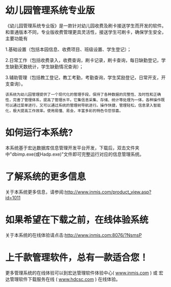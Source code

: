 # 幼儿园管理系统专业版

   《幼儿园管理系统专业版》是一款针对幼儿园收费及刷卡接送学生而开发的软件。和普通版本不同，专业版收费管理更具灵活性，接送学生可刷卡，确保学生安全，主要功能有

1.基础设置（包括本园信息、收费项目、班级设置、学生登记）；

2.日常工作（包括收费录入，收费查询，刷卡记录，刷卡查询，每日缺勤登记，学生缺勤天数统计，学生缺勤情况查询）；

3.辅助管理（包括教工登记，教工考勤，考勤查询，学生奖励登记，日常开支，开支查询）。

    该系统为幼儿园管理提供了一个现代化的管理手段，保持了各种数据的完整性、及时性和正确性，完善了管理体系，提高了管理水平。它集信息采集、存储、统计等处理为一体，各种操作既可以通过菜单进行，又可以通过系统的管理树导航进行。操作快捷，管理轻松，信息录入智能化，极大提高工作效率。使用易懂、易会，丰富多彩的特色令您惊喜。

# 如何运行本系统?

本系统基于宏达数据库信息管理开发平台开发，下载后，双击文件夹中"dbimp.exe(或Hadp.exe)"文件即可完整运行对应的信息管理系统。

# 了解系统的更多信息

关于本系统更多信息，请参阅:http://www.inmis.com/product_view.asp?id=1011

# 如果希望在下载之前，在线体验系统

关于本系统的在线体验请点击:http://www.inmis.com:8076/?NsmsP

# 上千款管理软件，总有一款适合您！

更多管理系统的在线体验可以到宏达管理软件体验中心( www.inmis.com ) 或 宏达管理软件下载服务在线 ( www.hdcsc.com ) 在线体验。

